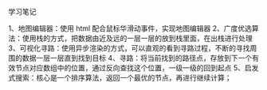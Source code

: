 学习笔记

1、地图编辑器：使用 html 配合鼠标华滑动事件，实现地图编辑器
2、广度优选算法：使用栈的方式，把数据由近及远的一层一层的放到栈里面，在出栈进行处理
3、可视化寻路：使用异步渲染的方式，可以直观的看到寻路过程，不断的寻找周围的数据一层一层直到找到目标
4、寻路：将当前找到的路径点，存放到下一个有效节点对应数组中的位置，通过反向查找这个位置，一级一级的回到起点
5、启发式搜索：核心是一个排序算法，返回一个最优的节点，再进行继续计算；
